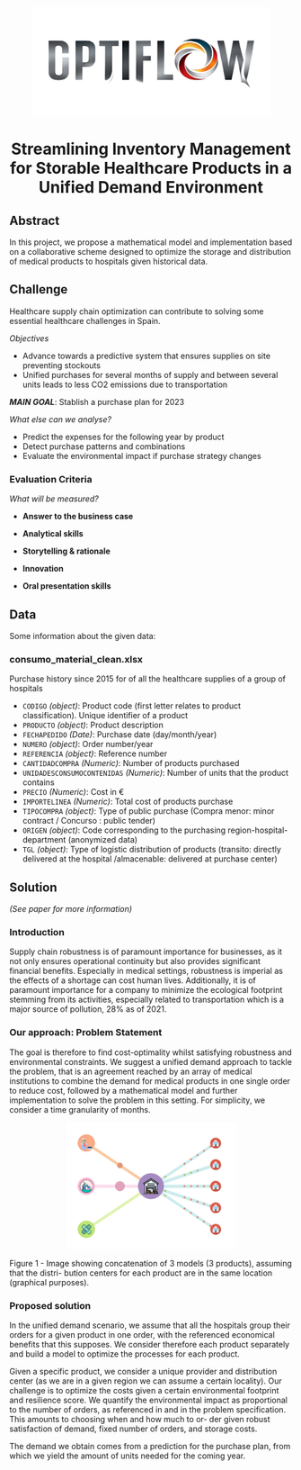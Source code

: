 <p align="center">
  <img width="425" height="193" src="project_dashboard/LogoOptiFlow.jpeg">
</p>

<h1 align="center">
    Streamlining Inventory Management for Storable Healthcare Products in a Unified Demand Environment <br>
</h1>


## Abstract
In this project, we propose a mathematical model and implementation based on a collaborative scheme designed to optimize the storage and distribution of medical products to hospitals given historical data.

## Challenge

Healthcare supply chain optimization can contribute to solving some essential healthcare challenges in Spain.

*Objectives*
- Advance towards a predictive system that ensures supplies on site preventing stockouts
- Unified purchases for several months of supply and between several units leads to less CO2 emissions due to transportation

**_MAIN GOAL_**: Stablish a purchase plan for 2023

*What else can we analyse?*
- Predict the expenses for the following year by product
- Detect purchase patterns and combinations
- Evaluate the environmental impact if purchase strategy changes


### Evaluation Criteria
*What will be measured?*
- **Answer to the business case**

- **Analytical skills**

- **Storytelling & rationale**

- **Innovation**

- **Oral presentation skills**

## Data
Some information about the given data:

### consumo_material_clean.xlsx
Purchase history since 2015 for of all the healthcare supplies of a group of hospitals
- `CODIGO` *(object)*: Product code (first letter relates to product classification). Unique identifier of a product
- `PRODUCTO` *(object)*: Product description
- `FECHAPEDIDO` *(Date)*: Purchase date (day/month/year) 
- `NUMERO` *(object)*: Order number/year 
- `REFERENCIA` *(object)*: Reference number
- `CANTIDADCOMPRA` *(Numeric)*: Number of products purchased 
- `UNIDADESCONSUMOCONTENIDAS` *(Numeric)*: Number of units that the product contains
- `PRECIO` *(Numeric)*: Cost in €
- `IMPORTELINEA` *(Numeric)*: Total cost of products purchase
- `TIPOCOMPRA` *(object)*: Type of public purchase (Compra menor: minor contract / Concurso : public tender) 
- `ORIGEN` *(object)*: Code corresponding to the purchasing region-hospital-department (anonymized data)
- `TGL` *(object)*: Type of logistic distribution of products (transito: directly delivered at the hospital /almacenable: delivered at purchase center) 



## Solution 
*(See paper for more information)*

### Introduction
Supply chain robustness is of paramount importance for businesses, as it not only ensures operational continuity but also provides significant financial benefits. Especially in medical settings, robustness is imperial as the effects of a shortage can cost human lives. Additionally, it is of paramount importance for a company to minimize the ecological footprint stemming from its activities, especially related to transportation which is a major source of pollution, 28% as of 2021.

### Our approach: Problem Statement
The goal is therefore to find cost-optimality whilst satisfying robustness and environmental constraints. We suggest a unified demand approach to tackle the problem, that is an agreement reached by an array of medical institutions to combine the demand for medical products in one single order to reduce cost, followed by a mathematical model and further implementation to solve the problem in this setting. For simplicity, we consider a time granularity of months.

<p align="center">
  <img width="300" height="225" src="./Paper/NTTStorableSupplyPlanner/WhatsApp Image 2023-11-12 at 01.28.21.jpeg">
  <figcaption> Figure 1 - Image showing concatenation of 3 models (3 products), assuming that the distri- bution centers for each product are in the same location (graphical purposes).</figcaption>
</p>

### Proposed solution
In the unified demand scenario, we assume that all the hospitals group their orders for a given product in one order, with the referenced economical benefits that this supposes. We consider therefore each product separately and build a model to optimize the processes for each product.

Given a specific product, we consider a unique provider and distribution center (as we are in a given region we can assume a certain locality). Our challenge is to optimize the costs given a certain environmental footprint and resilience score.
We quantify the environmental impact as proportional to the number of orders, as referenced in and in the problem specification. This amounts to choosing when and how much to or- der given robust satisfaction of demand, fixed number of orders, and storage costs.

The demand we obtain comes from a prediction for the purchase plan, from which we yield the amount of units needed for the coming year.
